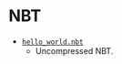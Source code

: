 # NBT
- [`hello_world.nbt`](https://raw.github.com/Dav1dde/nbd/master/test/hello_world.nbt)
  - Uncompressed NBT.